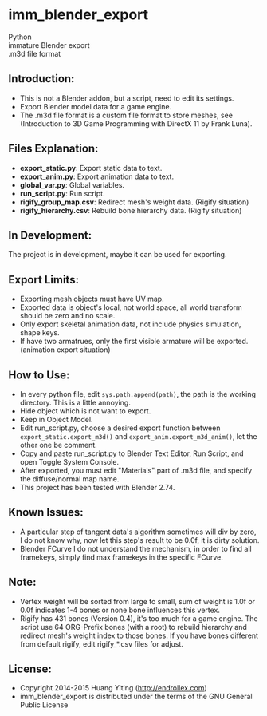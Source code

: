imm_blender_export
==================
Python  
immature Blender export  
.m3d file format

Introduction:
-------------
* This is not a Blender addon, but a script, need to edit its settings. 
* Export Blender model data for a game engine.
* The .m3d file format is a custom file format to store meshes,
  see (Introduction to 3D Game Programming with DirectX 11 by Frank Luna).

Files Explanation:
------------------
* **export_static.py**: Export static data to text.
* **export_anim.py**: Export animation data to text.
* **global_var.py**: Global variables.
* **run_script.py**: Run script.
* **rigify_group_map.csv**: Redirect mesh's weight data. (Rigify situation)
* **rigify_hierarchy.csv**: Rebuild bone hierarchy data. (Rigify situation)

In Development:
---------------
The project is in development, maybe it can be used for exporting.

Export Limits:
--------------
* Exporting mesh objects must have UV map.
* Exported data is object's local, not world space, all world transform should be zero and no scale.
* Only export skeletal animation data, not include physics simulation, shape keys.
* If have two armatrues, only the first visible armature will be exported. (animation export situation)

How to Use:
-----------
* In every python file, edit `sys.path.append(path)`, the path is the working directory.
  This is a little annoying.
* Hide object which is not want to export.
* Keep in Object Model.
* Edit run_script.py,
  choose a desired export function between `export_static.export_m3d()` and `export_anim.export_m3d_anim()`,
  let the other one be comment.
* Copy and paste run_script.py to Blender Text Editor, Run Script, and open Toggle System Console.
* After exported, you must edit "Materials" part of .m3d file, and specify the diffuse/normal map name.
* This project has been tested with Blender 2.74.

Known Issues:
-------------
* A particular step of tangent data's algorithm sometimes will div by zero, I do not know why,
  now let this step's result to be 0.0f, it is dirty solution.
* Blender FCurve I do not understand the mechanism, in order to find all framekeys,
  simply find max framekeys in the specific FCurve.

Note:
-----
* Vertex weight will be sorted from large to small,
  sum of weight is 1.0f or 0.0f indicates 1-4 bones or none bone influences this vertex.
* Rigify has 431 bones (Version 0.4), it's too much for a game engine.
  The script use 64 ORG-Prefix bones (with a root) to rebuild hierarchy
  and redirect mesh's weight index to those bones.
  If you have bones different from default rigify, edit rigify_*.csv files for adjust.

License:
--------
* Copyright 2014-2015 Huang Yiting (http://endrollex.com)
* imm_blender_export is distributed under the terms of the GNU General Public License